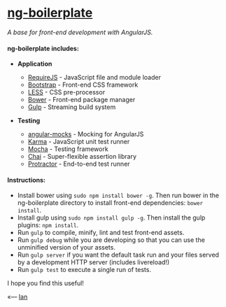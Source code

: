 # [ng-boilerplate](http://ianwalter.github.io/ng-boilerplate/)
*A base for front-end development with AngularJS.*

#### ng-boilerplate includes:

* **Application**
	* [RequireJS](http://requirejs.org/) - JavaScript file and module loader
	* [Bootstrap](http://getbootstrap.com/) - Front-end CSS framework
	* [LESS](http://lesscss.org/) - CSS pre-processor
	* [Bower](http://bower.io/) - Front-end package manager
	* [Gulp](http://gulpjs.com/) - Streaming build system

* **Testing**
	* [angular-mocks](https://github.com/angular/bower-angular-mocks/) - Mocking for AngularJS
	* [Karma](http://karma-runner.github.io/) - JavaScript unit test runner
	* [Mocha](http://visionmedia.github.io/mocha/) - Testing framework
	* [Chai](http://chaijs.com/) - Super-flexible assertion library
	* [Protractor](https://github.com/angular/protractor/) - End-to-end test runner


#### Instructions:
* Install bower using ```sudo npm install bower -g```. Then run bower in the ng-boilerplate directory to install 
  front-end dependencies: ```bower install```.
* Install gulp using ```sudo npm install gulp -g```. Then install the gulp plugins: ```npm install```.
* Run ```gulp``` to compile, minify, lint and test front-end assets.
* Run ```gulp debug``` while you are developing so that you can use the unminified version of your assets.
* Run ```gulp server``` if you want the default task run and your files served by a development HTTP server 
  (includes livereload!)
* Run ```gulp test``` to execute a single run of tests.


I hope you find this useful!

«–– [Ian](http://ianvonwalter.com)
